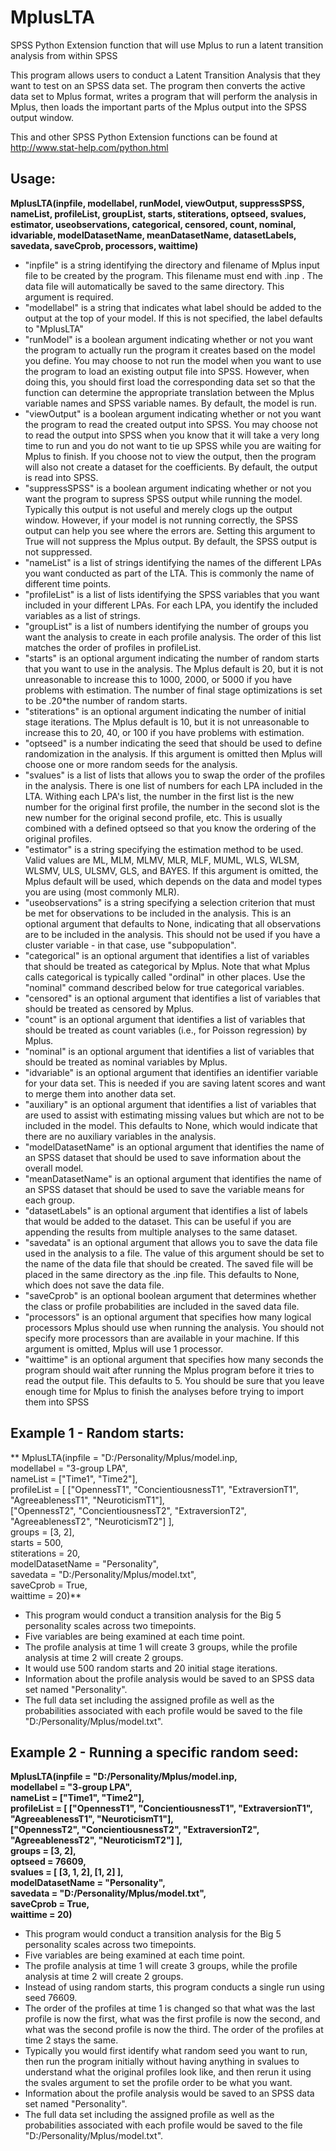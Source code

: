 # MplusLTA
SPSS Python Extension function that will use Mplus to run a latent transition analysis from within SPSS

This program allows users to conduct a Latent Transition Analysis that they want to test on an SPSS data set. The program then converts the active data set to Mplus format, writes a program that will perform the analysis in Mplus, then loads the important parts of the Mplus output into the SPSS output window.

This and other SPSS Python Extension functions can be found at http://www.stat-help.com/python.html

## Usage:
**MplusLTA(inpfile, modellabel, runModel, viewOutput, suppressSPSS, nameList, profileList, groupList, starts, stiterations, optseed, svalues, estimator, useobservations, categorical, censored, count, nominal, idvariable, modelDatasetName, meanDatasetName, datasetLabels, savedata, saveCprob, processors, waittime)**
* "inpfile" is a string identifying the directory and filename of Mplus input file to be created by the program. This filename must end with .inp . The data file will automatically be saved to the same directory. This argument is required.
* "modellabel" is a string that indicates what label should be added to the output at the top of your model. If this is not specified, the label defaults to "MplusLTA"
* "runModel" is a boolean argument indicating whether or not you want the program to actually run the program it creates based on the model you define. You may choose to not run the model when you want to use the program to load an existing output file into SPSS. However, when doing this, you should first load the corresponding data set so that the function can determine the appropriate translation between the Mplus variable names and SPSS variable names. By default, the model is run.
* "viewOutput" is a boolean argument indicating whether or not you want the program to read the created output into SPSS. You may choose not to read the output into SPSS when you know that it will take a very long time to run and you do not want to tie up SPSS while you are waiting for Mplus to finish. If you choose not to view the output, then the program will also not create a dataset for the coefficients. By default, the output is read into SPSS.
* "suppressSPSS" is a boolean argument indicating whether or not you want the program to supress SPSS output while running the model. Typically this output is not useful and merely clogs up the output window. However, if your model is not running correctly, the SPSS output can help you see where the errors are. Setting this argument to True will not suppress the Mplus output. By default, the SPSS output is not suppressed.
* "nameList" is a list of strings identifying the names of the different LPAs you want conducted as part of the LTA. This is commonly the name of different time points.
* "profileList" is a list of lists identifying the SPSS variables that you want included in your different LPAs. For each LPA, you identify the included variables as a list of strings.
* "groupList" is a list of numbers identifying the number of groups you want the analysis to create in each profile analysis. The order of this list matches the order of profiles in profileList.
* "starts" is an optional argument indicating the number of random starts that you want to use in the analysis. The Mplus default is 20, but it is not unreasonable to increase this to 1000, 2000, or 5000 if you have problems with estimation. The number of final stage optimizations is set to be .20*the number of random starts.
* "stiterations" is an optional argument indicating the number of initial stage iterations. The Mplus default is 10, but it is not unreasonable to increase this to 20, 40, or 100 if you have problems with estimation.
* "optseed" is a number indicating the seed that should be used to define randomization in the analysis. If this argument is omitted then Mplus will choose one or more random seeds for the analysis.
* "svalues" is a list of lists that allows you to swap the order of the profiles in the analysis. There is one list of numbers for each LPA included in the LTA. Withing each LPA's list, the number in the first list is the new number for the original first profile, the number in the second slot is the new number for the original second profile, etc. This is usually combined with a defined optseed so that you know the ordering of the original profiles.
* "estimator" is a string specifying the estimation method to be used. Valid values are ML, MLM, MLMV, MLR, MLF, MUML, WLS, WLSM, WLSMV, ULS, ULSMV, GLS, and BAYES. If this argument is omitted, the Mplus default will be used, which depends on the data and model types you are using (most commonly MLR).
* "useobservations" is a string specifying a selection criterion that must be met for observations to be included in the analysis. This is an optional argument that defaults to None, indicating that all observations are to be included in the analysis. This should not be used if you have a cluster variable - in that case, use "subpopulation".
* "categorical" is an optional argument that identifies a list of variables that should be treated as categorical by Mplus. Note that what Mplus calls categorical is typically called "ordinal" in other places. Use the "nominal" command described below for true categorical variables.
* "censored" is an optional argument that identifies a list of variables that should be treated as censored by Mplus.
* "count" is an optional argument that identifies a list of variables that should be treated as count variables (i.e., for Poisson regression) by Mplus.
* "nominal" is an optional argument that identifies a list of variables that should be treated as nominal variables by Mplus.
* "idvariable" is an optional argument that identifies an identifier variable for your data set. This is needed if you are saving latent scores and want to merge them into another data set.
* "auxiliary" is an optional argument that identifies a list of variables that are used to assist with estimating missing values but which are not to be included in the model. This defaults to None, which would indicate that there are no auxiliary variables in the analysis.
* "modelDatasetName" is an optional argument that identifies the name of an SPSS dataset that should be used to save information about the overall model.
* "meanDatasetName" is an optional argument that identifies the name of an SPSS dataset that should be used to save the variable means for each group.
* "datasetLabels" is an optional argument that identifies a list of labels that would be added to the dataset. This can be useful if you are appending the results from multiple analyses to the same dataset.
* "savedata" is an optional argument that allows you to save the data file used in the analysis to a file. The value of this argument should be set to the name of the data file that should be created. The saved file will be placed in the same directory as the .inp file. This defaults to None, which does not save the data file.
* "saveCprob" is an optional boolean argument that determines whether the class or profile probabilities are included in the saved data file.
* "processors" is an optional argument that specifies how many logical processors Mplus should use when running the analysis. You should not specify more processors than are available in your machine. If this argument is omitted, Mplus will use 1 processor.
* "waittime" is an optional argument that specifies how many seconds the program should wait after running the Mplus program before it tries to read the output file. This defaults to 5. You should be sure that you leave enough time for Mplus to finish the analyses before trying to import them into SPSS

## Example 1 - Random starts: 
** MplusLTA(inpfile = "D:/Personality/Mplus/model.inp,  
modellabel = "3-group LPA",  
nameList = ["Time1",  "Time2"],  
profileList = [ ["OpennessT1", "ConcientiousnessT1", "ExtraversionT1", "AgreeablenessT1", "NeuroticismT1"],  
["OpennessT2", "ConcientiousnessT2", "ExtraversionT2", "AgreeablenessT2", "NeuroticismT2"] ],  
groups = [3, 2],  
starts = 500,  
stiterations = 20,  
modelDatasetName = "Personality",  
savedata = "D:/Personality/Mplus/model.txt",  
saveCprob = True,  
waittime = 20)**  
* This program would conduct a transition analysis for the Big 5 personality scales across two timepoints.
* Five variables are being examined at each time point.
* The profile analysis at time 1 will create 3 groups, while the profile analysis at time 2 will create 2 groups.
* It would use 500 random starts and 20 initial stage iterations.
* Information about the profile analysis would be saved to an SPSS data set named "Personality".
* The full data set including the assigned profile as well as the probabilities associated with each profile would be saved to the file "D:/Personality/Mplus/model.txt".

## Example 2 - Running a specific random seed: 
**MplusLTA(inpfile = "D:/Personality/Mplus/model.inp,  
modellabel = "3-group LPA",  
nameList = ["Time1",  "Time2"],  
profileList = [ ["OpennessT1", "ConcientiousnessT1", "ExtraversionT1", "AgreeablenessT1", "NeuroticismT1"],  
["OpennessT2", "ConcientiousnessT2", "ExtraversionT2", "AgreeablenessT2", "NeuroticismT2"] ],  
groups = [3, 2],  
optseed = 76609,  
svalues = [ [3, 1, 2], [1, 2] ],  
modelDatasetName = "Personality",  
savedata = "D:/Personality/Mplus/model.txt",  
saveCprob = True,  
waittime = 20)**  
* This program would conduct a transition analysis for the Big 5 personality scales across two timepoints.
* Five variables are being examined at each time point.
* The profile analysis at time 1 will create 3 groups, while the profile analysis at time 2 will create 2 groups.
* Instead of using random starts, this program conducts a single run using seed 76609.
* The order of the profiles at time 1 is changed so that what was the last profile is now the first, what was the first profile is now the second, and what was the second profile is now the third. The order of the profiles at time 2 stays the same.
* Typically you would first identify what random seed you want to run, then run the program initially without having anything in svalues to understand what the original profiles look like, and then rerun it using the svales argument to set the profile order to be what you want.
* Information about the profile analysis would be saved to an SPSS data set named "Personality".
* The full data set including the assigned profile as well as the probabilities associated with each profile would be saved to the file "D:/Personality/Mplus/model.txt".
